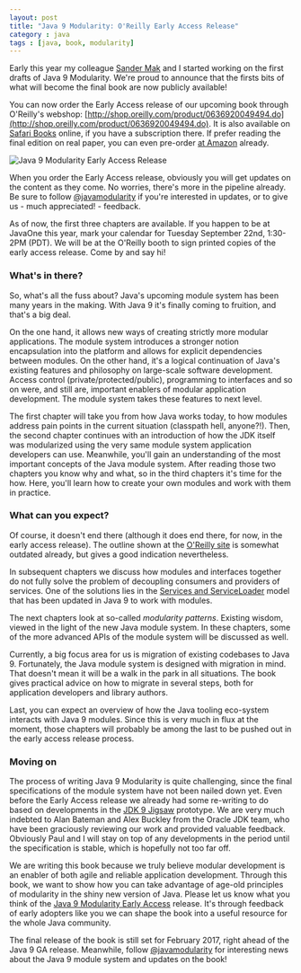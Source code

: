 ```yaml
---
layout: post
title: "Java 9 Modularity: O'Reilly Early Access Release" 
category : java 
tags : [java, book, modularity]
---
```


Early this year my colleague [Sander Mak](http://branchandbound.net/) and I started working on the first drafts of Java 9 Modularity.
We're proud to announce that the firsts bits of what will become the final book are now publicly available!

You can now order the Early Access release of our upcoming book through O'Reilly's webshop: [http://shop.oreilly.com/product/0636920049494.do](http://shop.oreilly.com/product/0636920049494.do).
It is also available on [Safari Books](http://my.safaribooksonline.com/book/programming/java/9781491954157) online, if you have a subscription there.
If prefer reading the final edition on real paper, you can even pre-order [at Amazon](http://amzn.to/2buO9bZ) already.

![Java 9 Modularity Early Access Release](/pics/java9mod_earlyaccess.jpg)

When you order the Early Access release, obviously you will get updates on the content as they come.
No worries, there's more in the pipeline already.
Be sure to follow [@javamodularity](https://twitter.com/javamodularity) if you're interested in updates, or to give us - much appreciated! - feedback.

As of now, the first three chapters are available.
If you happen to be at JavaOne this year, mark your calendar for Tuesday September 22nd, 1:30-2PM (PDT).
We will be at the O'Reilly booth to sign printed copies of the early access release.
Come by and say hi!

### What's in there?
So, what's all the fuss about?
Java's upcoming module system has been many years in the making.
With Java 9 it's finally coming to fruition, and that's a big deal.

On the one hand, it allows new ways of creating strictly more modular applications.
The module system introduces a stronger notion encapsulation into the platform and allows for explicit dependencies between modules.
On the other hand, it's a logical continuation of Java's existing features and philosophy on large-scale software development.
Access control (private/protected/public), programming to interfaces and so on were, and still are, important enablers of modular application development.
The module system takes these features to next level.

The first chapter will take you from how Java works today, to how modules address pain points in the current situation (classpath hell, anyone?!).
Then, the second chapter continues with an introduction of how the JDK itself was modularized using the very same module system application developers can use.
Meanwhile, you'll gain an understanding of the most important concepts of the Java module system.
After reading those two chapters you know why and what, so in the third chapters it's time for the how.
Here, you'll learn how to create your own modules and work with them in practice.

### What can you expect?
Of course, it doesn't end there (although it does end there, for now, in the early access release).
The outline shown at the [O'Reilly site](http://shop.oreilly.com/product/0636920049494.do) is  somewhat outdated already, but gives a good indication nevertheless.

In subsequent chapters we discuss how modules and interfaces together do not fully solve the problem of decoupling consumers and providers of services.
One of the solutions lies in the [Services and ServiceLoader](https://docs.oracle.com/javase/tutorial/ext/basics/spi.html) model that has been updated in Java 9 to work with modules.

The next chapters look at so-called _modularity patterns_.
Existing wisdom, viewed in the light of the new Java module system.
In these chapters, some of the more advanced APIs of the module system will be discussed as well.

Currently, a big focus area for us is migration of existing codebases to Java 9.
Fortunately, the Java module system is designed with migration in mind.
That doesn't mean it will be a walk in the park in all situations.
The book gives practical advice on how to migrate in several steps, both for application developers and library authors.

Last, you can expect an overview of how the Java tooling eco-system interacts with Java 9 modules.
Since this is very much in flux at the moment, those chapters will probably be among the last to be pushed out in the early access release process.

### Moving on
The process of writing Java 9 Modularity is quite challenging, since the final specifications of the module system have not been nailed down yet.
Even before the Early Access release we already had some re-writing to do based on developments in the [JDK 9 Jigsaw](https://jdk9.java.net/jigsaw/) prototype.
We are very much indebted to Alan Bateman and Alex Buckley from the Oracle JDK team, who have been graciously reviewing our work and provided valuable feedback.
Obviously Paul and I will stay on top of any developments in the period until the specification is stable, which is hopefully not too far off.

We are writing this book because we truly believe modular development is an enabler of both agile and reliable application development.
Through this book, we want to show how you can take advantage of age-old principles of modularity in the shiny new version of Java.
Please let us know what you think of the [Java 9 Modularity Early Access](http://shop.oreilly.com/product/0636920049494.do) release.
It's through feedback of early adopters like you we can shape the book into a useful resource for the whole Java community.

The final release of the book is still set for February 2017, right ahead of the Java 9 GA release.
Meanwhile, follow [@javamodularity](https://twitter.com/javamodularity) for interesting news about the Java 9 module system and updates on the book!